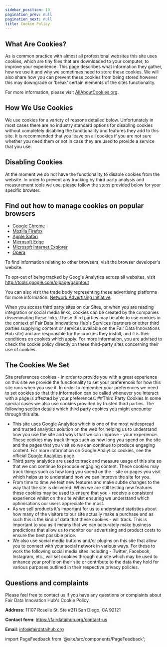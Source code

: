 ```yaml
---
sidebar_position: 10
pagination_prev: null
pagination_next: null
title: Cookie Policy
---
```


## What Are Cookies?

As is common practice with almost all professional websites this site uses cookies, which are tiny files that are downloaded to your computer, to improve your experience. This page describes what information they gather, how we use it and why we sometimes need to store these cookies. We will also share how you can prevent these cookies from being stored however this may downgrade or 'break' certain elements of the sites functionality.

For more information, please visit [AllAboutCookies.org](https://www.allaboutcookies.org/).

## How We Use Cookies

We use cookies for a variety of reasons detailed below. Unfortunately in most cases there are no industry standard options for disabling cookies without completely disabling the functionality and features they add to this site. It is recommended that you leave on all cookies if you are not sure whether you need them or not in case they are used to provide a service that you use.

## Disabling Cookies

At the moment we do not have the functionality to disable cookies from the website. In order to prevent any tracking by third party analysis and measurement tools we use, please follow the steps provided below for your specific browser.

## Find out how to manage cookies on popular browsers

- [Google Chrome](https://support.google.com/accounts/answer/61416)
- [Mozilla Firefox](https://support.mozilla.org/en-US/kb/enable-and-disable-cookies-website-preferences)
- [Apple Safari](https://support.apple.com/en-gb/guide/safari/sfri11471/mac)
- [Microsoft Edge](https://support.microsoft.com/sr-latn-rs/help/4468242/microsoft-edge-browsing-data-and-privacy-microsoft-privacy)
- [Microsoft Internet Explorer](https://support.microsoft.com/en-gb/help/17442/windows-internet-explorer-delete-manage-cookies)
- [Opera](https://help.opera.com/en/latest/web-preferences/#cookies)

To find information relating to other browsers, visit the browser developer's website.

To opt-out of being tracked by Google Analytics across all websites, visit http://tools.google.com/dlpage/gaoptout

You can also visit the trade body representing these advertising platforms for more information: [Network Advertising Initiative](https://www.networkadvertising.org/choices/;).

When you access third party sites on our Sites, or when you are reading integration or social media links, cookies can be created by the companies disseminating these links. These third parties may be able to use cookies in the context of Fair Data Innovations Hub's Services (partners or other third parties supplying content or services available on the Fair Data Innovations Hub site) and are responsible for the cookies they install, and it is their conditions on cookies which apply. For more information, you are advised to check the cookie policy directly on these third-party sites concerning their use of cookies.

## The Cookies We Set

Site preferences cookies - In order to provide you with a great experience on this site we provide the functionality to set your preferences for how this site runs when you use it. In order to remember your preferences we need to set cookies so that this information can be called whenever you interact with a page is affected by your preferences.
##Third Party Cookies
In some special cases we also use cookies provided by trusted third parties. The following section details which third party cookies you might encounter through this site.

- This site uses Google Analytics which is one of the most widespread and trusted analytics solution on the web for helping us to understand how you use the site and ways that we can improve - your experience. These cookies may track things such as how long you spend on the site and the pages that you visit so we can continue to produce engaging content. For more information on Google Analytics cookies, see the official [Google Analytics](https://policies.google.com/privacy?hl=en-US) page.
- Third party analytics are used to track and measure usage of this site so that we can continue to produce engaging content. These cookies may track things such as how long you spend on the - site or pages you visit which helps us to understand how we can improve the site for you.
- From time to time we test new features and make subtle changes to the way that the site is delivered. When we are still testing new features these cookies may be used to ensure that you - receive a consistent experience whilst on the site whilst ensuring we understand which optimisations our users appreciate the most.
- As we sell products it's important for us to understand statistics about how many of the visitors to our site actually make a purchase and as such this is the kind of data that these cookies - will track. This is important to you as it means that we can accurately make business predictions that allow us to monitor our advertising and product costs to ensure the best possible price.
- We also use social media buttons and/or plugins on this site that allow you to connect with your social network in various ways. For these to work the following social media sites including - Twitter, Facebook, Instagram, etc., will set cookies through our site which may be used to enhance your profile on their site or contribute to the data they hold for various purposes outlined in their respective privacy policies.

## Questions and complaints

Please feel free to contact us if you have any questions or complaints about Fair Data Innovation Hub's Cookie Policy.

**Address**: 11107 Roselle St. Ste #211 San Diego, CA 92121

**Contact form**: https://fairdataihub.org/contact-us

**Email**: info@fairdataihub.org

import PageFeedback from '@site/src/components/PageFeedback';

<PageFeedback />
